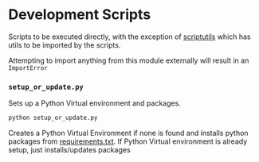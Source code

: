 # Development Scripts

Scripts to be executed directly, with the exception of [scriptutils](./scriptutils) which has utils to be imported by the scripts.

Attempting to import anything from this module externally will result in an `ImportError`

### `setup_or_update.py`

Sets up a Python Virtual environment and packages.

```bash
python setup_or_update.py
```

Creates a Python Virtual Environment if none is found and installs python packages from [requirements.txt](../requirements.txt). If Python Virtual environment is already setup, just installs/updates packages

